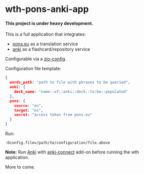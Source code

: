# wth-pons-anki-app

#### This project is under heavy development.

This is a full application that integrates:
- [pons.eu](https://pons.eu/) as a translation service
- [anki](https://apps.ankiweb.net/) as a flashcard/repository service

Configurable via a [zio-config](https://zio.github.io/zio-config/).

Configuration file template:
```json
{
  words_path: "path to file with phrases to be queried",
  anki: {
    deck_name: "name::of::anki::deck::to:be::populated"
  },
  pons: {
    source: "en",
    target: "es",
    secret: "access token from pons.eu"
  }
}
```
Run:
```
-Dconfig.file=/path/to/configuration/file.above
```

**Note:** Run [Anki](https://apps.ankiweb.net/) with [anki-connect](https://ankiweb.net/shared/info/2055492159) add-on before running the wth application.

More to come.